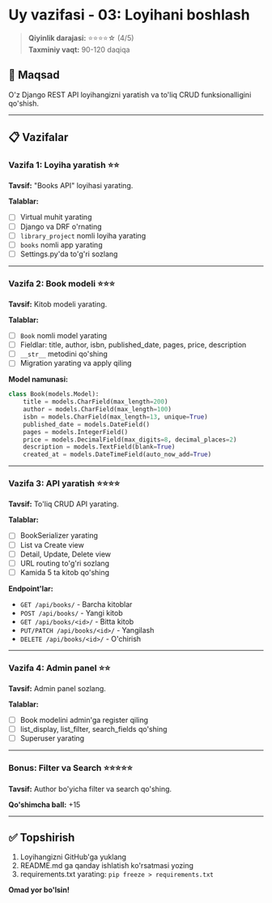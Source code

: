 # Uy vazifasi - 03: Loyihani boshlash

> **Qiyinlik darajasi:** ⭐⭐⭐⭐☆ (4/5)  
> **Taxminiy vaqt:** 90-120 daqiqa

## 🎯 Maqsad

O'z Django REST API loyihangizni yaratish va to'liq CRUD funksionalligini qo'shish.

---

## 📋 Vazifalar

### Vazifa 1: Loyiha yaratish ⭐⭐

**Tavsif:** "Books API" loyihasi yarating.

**Talablar:**
- [ ] Virtual muhit yarating
- [ ] Django va DRF o'rnating
- [ ] `library_project` nomli loyiha yarating
- [ ] `books` nomli app yarating
- [ ] Settings.py'da to'g'ri sozlang

---

### Vazifa 2: Book modeli ⭐⭐⭐

**Tavsif:** Kitob modeli yarating.

**Talablar:**
- [ ] `Book` nomli model yarating
- [ ] Fieldlar: title, author, isbn, published_date, pages, price, description
- [ ] `__str__` metodini qo'shing
- [ ] Migration yarating va apply qiling

**Model namunasi:**
```python
class Book(models.Model):
    title = models.CharField(max_length=200)
    author = models.CharField(max_length=100)
    isbn = models.CharField(max_length=13, unique=True)
    published_date = models.DateField()
    pages = models.IntegerField()
    price = models.DecimalField(max_digits=8, decimal_places=2)
    description = models.TextField(blank=True)
    created_at = models.DateTimeField(auto_now_add=True)
```

---

### Vazifa 3: API yaratish ⭐⭐⭐⭐

**Tavsif:** To'liq CRUD API yarating.

**Talablar:**
- [ ] BookSerializer yarating
- [ ] List va Create view
- [ ] Detail, Update, Delete view
- [ ] URL routing to'g'ri sozlang
- [ ] Kamida 5 ta kitob qo'shing

**Endpoint'lar:**
- `GET /api/books/` - Barcha kitoblar
- `POST /api/books/` - Yangi kitob
- `GET /api/books/<id>/` - Bitta kitob
- `PUT/PATCH /api/books/<id>/` - Yangilash
- `DELETE /api/books/<id>/` - O'chirish

---

### Vazifa 4: Admin panel ⭐⭐

**Tavsif:** Admin panel sozlang.

**Talablar:**
- [ ] Book modelini admin'ga register qiling
- [ ] list_display, list_filter, search_fields qo'shing
- [ ] Superuser yarating

---

### Bonus: Filter va Search ⭐⭐⭐⭐⭐

**Tavsif:** Author bo'yicha filter va search qo'shing.

**Qo'shimcha ball:** +15

---

## ✅ Topshirish

1. Loyihangizni GitHub'ga yuklang
2. README.md ga qanday ishlatish ko'rsatmasi yozing
3. requirements.txt yarating: `pip freeze > requirements.txt`

**Omad yor bo'lsin!**